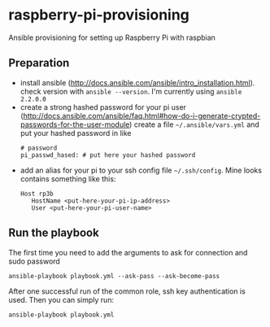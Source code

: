 # raspberry-pi-provisioning
Ansible provisioning for setting up Raspberry Pi with raspbian

## Preparation

* install ansible (http://docs.ansible.com/ansible/intro_installation.html).
  check version with `ansible --version`. I'm currently using `ansible 2.2.0.0`
* create a strong hashed password for your pi user (http://docs.ansible.com/ansible/faq.html#how-do-i-generate-crypted-passwords-for-the-user-module)
  create a file `~/.ansible/vars.yml` and put your hashed password in like
  ```
  # password
  pi_passwd_hased: # put here your hashed password
  ```
* add an alias for your pi to your ssh config file `~/.ssh/config`. Mine looks contains something like this:
  ```
  Host rp3b
     HostName <put-here-your-pi-ip-address>
     User <put-here-your-pi-user-name>
  ```

## Run the playbook

The first time you need to add the arguments to ask for connection and sudo password
```
ansible-playbook playbook.yml --ask-pass --ask-become-pass
```

After one successful run of the common role, ssh key authentication is used. Then you can simply run:
```
ansible-playbook playbook.yml
```
